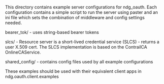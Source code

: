This directory contains example server configurations for ndg_oauth.  Each
configuration contains a simple script to run the server using paster and an
ini file which sets the combination of middleware and config settings needed.

bearer_tok/ -       uses string-based bearer tokens

slcs/ -             Resource server is a short-lived credential service (SLCS) -
					returns a user X.509 cert.  The SLCS implementation is based
					on the ContrailCA OnlineCAService.

shared_config/ -    contains config files used by all example configurations

These examples should be used with their equivalent client apps in 
ndg.oauth.client.examples